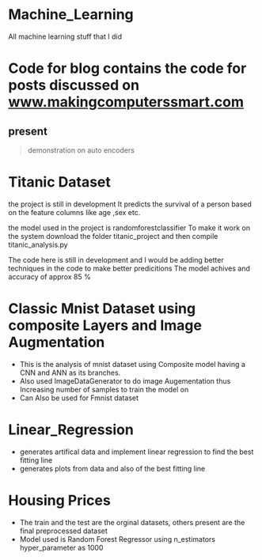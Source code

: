 # Machine_Learning
All machine learning stuff that I did

# Code for blog contains the code for posts discussed on www.makingcomputerssmart.com
## present 
> demonstration on auto encoders

# Titanic Dataset
the project is still in development 
It predicts the survival of a person based on the feature columns like age ,sex etc.

the model used in the project is randomforestclassifier
To make it work on the system download the folder titanic_project and then compile titanic_analysis.py

The code here is still in development and I would be adding better techniques in the code to make better predicitions
The model achives and accuracy of approx 85 %

# Classic Mnist Dataset using composite Layers and Image Augmentation
* This is the analysis of mnist dataset using Composite model having a CNN and ANN as  its branches.
* Also used ImageDataGenerator to do image Augementation thus Increasing number of samples to train the model on
* Can Also be used for Fmnist dataset





# Linear_Regression
* generates artifical data and implement linear regression to find the best fitting line
* generates plots from data and also of the best fitting line

# Housing Prices
* The train and the test are the orginal datasets, others present are the final preprocessed dataset
* Model used is Random Forest Regressor using n_estimators hyper_parameter as 1000
